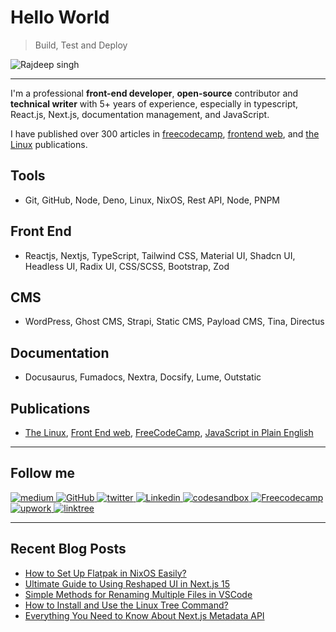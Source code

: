# Hello World
> Build, Test and Deploy

![Rajdeep singh](https://capsule-render.vercel.app/api?type=soft&color=auto&height=424&section=header&text=Build%2C%20Test%20and%20Deploy&fontSize=70&animation=fadeIn&desc=@officialrajdeepsingh)

---

I'm a professional **front-end developer**, **open-source** contributor and **technical writer** with 5+ years of experience, especially in typescript, React.js, Next.js, documentation management, and JavaScript.

I have published over 300 articles in [freecodecamp](https://www.freecodecamp.org/news/author/officialrajdeepsingh), [frontend web](https://medium.com/frontendweb), and [the Linux](https://medium.com/thelinux) publications.

<!--
I'm 👀 looking for a long-term project based on typescript, Reactjs, Next.js, documentation management, and JavaScript. I even accept or try to work with new technology, which I have never tried.

## Why You Should Hire ✅ Me

1. I have eight years of experience as a developer and have worked with different technologies throughout my front-end development journey.
2. I can guide you on the best technology for your project and startup.
3. I am confident working with documentation, ReactJS, and the NextJS ecosystem.
-->

## Tools

- Git, GitHub, Node, Deno, Linux, NixOS, Rest API, Node, PNPM

## Front End

- Reactjs, Nextjs, TypeScript, Tailwind CSS, Material UI, Shadcn UI, Headless UI, Radix UI, CSS/SCSS, Bootstrap, Zod

## CMS

- WordPress, Ghost CMS, Strapi, Static CMS, Payload CMS, Tina, Directus

## Documentation

- Docusaurus, Fumadocs, Nextra, Docsify, Lume, Outstatic

## Publications

- [The Linux](https://medium.com/thelinux), [Front End web](https://medium.com/frontendweb), [FreeCodeCamp](https://www.freecodecamp.org/news/author/officialrajdeepsingh/), [JavaScript in Plain English](https://javascript.plainenglish.io/)

---

## Follow me

<div id="badges">
  <a target="_blank" href="https://medium.com/@officialrajdeepsingh">
    <img  height={60} width={120} title="Medium" alt="medium" src="https://img.shields.io/badge/Medium-12100E?style=for-the-badge&logo=medium&logoColor=white" alt="LinkedIn Badge"/>
  </a> 
  <a target="_blank" href="https://github.com/officialrajdeepsingh">
    <img  height={60} width={120} title="GitHub" alt="GitHub"  src="https://img.shields.io/badge/github-%23121011.svg?style=for-the-badge&logo=github&logoColor=white"/>
  </a>
  <a target="_blank" href="https://twitter.com/Official_R_deep">
    <img  height={60} width={120} title="Twitter" alt="twitter"  src="https://img.shields.io/badge/Twitter-%231DA1F2.svg?style=for-the-badge&logo=Twitter&logoColor=white"/>
  </a>
  <a target="_blank" href="https://www.linkedin.com/in/officalrajdeepsingh/">
    <img  height={60} width={120} title="Linkedin" alt="Linkedin"  src="https://img.shields.io/badge/linkedin-%230077B5.svg?style=for-the-badge&logo=linkedin&logoColor=white"/>
  </a>
  <a target="_blank" href="https://codesandbox.io/u/officialrajdeepsingh">
    <img  height={60} width={120} title="codesandbox" alt="codesandbox"  src="https://img.shields.io/badge/Codesandbox-040404?style=for-the-badge&logo=codesandbox&logoColor=DBDBDB"/>
  </a>
   <a target="_blank" href="https://www.freecodecamp.org/news/author/officialrajdeepsingh">
    <img  height={60} width={120} title="Freecodecamp" alt="Freecodecamp"  src="https://img.shields.io/badge/Freecodecamp-%23123.svg?&style=for-the-badge&logo=freecodecamp&logoColor=green"/>
  </a>
   <a target="_blank" href="https://www.upwork.com/freelancers/~01a4e8ba7a41795229">
    <img  height={60} width={120} title="upwork" alt="upwork"  src="https://img.shields.io/badge/UpWork-6FDA44?style=for-the-badge&logo=Upwork&logoColor=white"/>
  </a>
   <a target="_blank" href="https://linktr.ee/officialrajdeepsingh">
    <img  height={60} width={120} title="linktree" alt="linktree"  src="https://img.shields.io/badge/linktree-1de9b6?style=for-the-badge&logo=linktree&logoColor=white"/>
  </a>
</div>

---

## Recent Blog Posts

<!-- BLOG-POST-LIST:START -->
- [How to Set Up Flatpak in NixOS Easily?](https://medium.com/thelinux/how-to-set-up-flatpak-in-nixos-easily-41dcf6c81d0b?source=rss-87a39efc43fa------2)
- [Ultimate Guide to Using Reshaped UI in Next.js 15](https://medium.com/frontendweb/ultimate-guide-to-using-reshaped-ui-in-next-js-15-d2b75c64933c?source=rss-87a39efc43fa------2)
- [Simple Methods for Renaming Multiple Files in VSCode](https://medium.com/frontendweb/simple-methods-for-renaming-multiple-files-in-vscode-d6222d5a8e2e?source=rss-87a39efc43fa------2)
- [How to Install and Use the Linux Tree Command?](https://medium.com/thelinux/how-to-install-and-use-the-linux-tree-command-85713ab8313d?source=rss-87a39efc43fa------2)
- [Everything You Need to Know About Next.js Metadata API](https://medium.com/frontendweb/everything-you-need-to-know-about-next-js-metadata-api-cc93b5f7103b?source=rss-87a39efc43fa------2)
<!-- BLOG-POST-LIST:END -->
